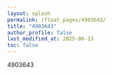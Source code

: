 ```yaml
---
layout: splash
permalink: /float_pages/4903643/
title: "4903643"
author_profile: false
last_modified_at: 2025-06-13
toc: false
---
```

 
4903643
